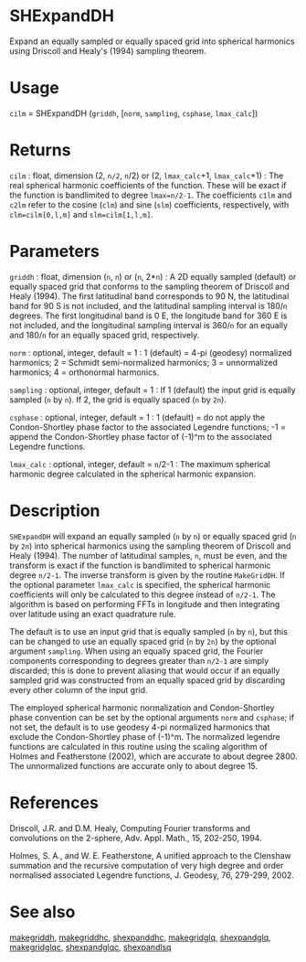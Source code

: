 # SHExpandDH

Expand an equally sampled or equally spaced grid into spherical harmonics using Driscoll and Healy's (1994) sampling theorem.

# Usage

`cilm` = SHExpandDH (`griddh`, [`norm`, `sampling`, `csphase`, `lmax_calc`])

# Returns

`cilm` : float, dimension (2, `n/2`, `n`/2) or (2, `lmax_calc`+1, `lmax_calc`+1)
:   The real spherical harmonic coefficients of the function. These will be exact if the function is bandlimited to degree `lmax=n/2-1`. The coefficients `c1lm` and `c2lm` refer to the cosine (`clm`) and sine (`slm`) coefficients, respectively, with `clm=cilm[0,l,m]` and `slm=cilm[1,l,m]`.

# Parameters

`griddh` : float, dimension (`n`, `n`) or (`n`, 2\*`n`)
:   A 2D equally sampled (default) or equally spaced grid that conforms to the sampling theorem of Driscoll and Healy (1994). The first latitudinal band corresponds to 90 N, the latitudinal band for 90 S is not included, and the latitudinal sampling interval is 180/`n` degrees. The first longitudinal band is 0 E, the longitude band for 360 E is not included, and the longitudinal sampling interval is 360/`n` for an equally and 180/`n` for an equally spaced grid, respectively.

`norm` : optional, integer, default = 1
:   1 (default) = 4-pi (geodesy) normalized harmonics; 2 = Schmidt semi-normalized harmonics; 3 = unnormalized harmonics; 4 = orthonormal harmonics.

`sampling` : optional, integer, default = 1
:   If 1 (default) the input grid is equally sampled (`n` by `n`). If 2, the grid is equally spaced (`n` by `2n`).

`csphase` : optional, integer, default = 1
:   1 (default) = do not apply the Condon-Shortley phase factor to the associated Legendre functions; -1 = append the Condon-Shortley phase factor of (-1)^m to the associated Legendre functions.

`lmax_calc` : optional, integer, default = `n`/2-1
:   The maximum spherical harmonic degree calculated in the spherical harmonic expansion.

# Description

`SHExpandDH` will expand an equally sampled (`n` by `n`) or equally spaced grid (`n` by `2n`) into spherical harmonics using the sampling theorem of Driscoll and Healy (1994). The number of latitudinal samples, `n`, must be even, and the transform is exact if the function is bandlimited to spherical harmonic degree `n/2-1`. The inverse transform is given by the routine `MakeGridDH`. If the optional parameter `lmax_calc` is specified, the spherical harmonic coefficients will only be calculated to this degree instead of `n/2-1`. The algorithm is based on performing FFTs in longitude and then integrating over latitude using an exact quadrature rule. 

The default is to use an input grid that is equally sampled (`n` by `n`), but this can be changed to use an equally spaced grid (`n` by `2n`) by the optional argument `sampling`.  When using an equally spaced grid, the Fourier components corresponding to degrees greater than `n/2-1` are simply discarded; this is done to prevent aliasing that would occur if an equally sampled grid was constructed from an equally spaced grid by discarding every other column of the input grid.

The employed spherical harmonic normalization and Condon-Shortley phase convention can be set by the optional arguments `norm` and `csphase`; if not set, the default is to use geodesy 4-pi normalized harmonics that exclude the Condon-Shortley phase of (-1)^m. The normalized legendre functions are calculated in this routine using the scaling algorithm of Holmes and Featherstone (2002), which are accurate to about degree 2800. The unnormalized functions are accurate only to about degree 15. 

# References

Driscoll, J.R. and D.M. Healy, Computing Fourier transforms and convolutions on the 2-sphere, Adv. Appl. Math., 15, 202-250, 1994.

Holmes, S. A., and W. E. Featherstone, A unified approach to the Clenshaw summation and the recursive computation of very high degree and order normalised associated Legendre functions, J. Geodesy, 76, 279-299, 2002.

# See also

[makegriddh](pymakegriddh.html), [makegriddhc](pymakegriddhc.html), [shexpanddhc](pyshexpanddhc.html), [makegridglq](pymakegridglq.html), [shexpandglq](pyshexpandglq.html), [makegridglqc](pymakegridglqc.html), [shexpandglqc](pyshexpandglqc.html), [shexpandlsq](pyshexpandlsq.html)
